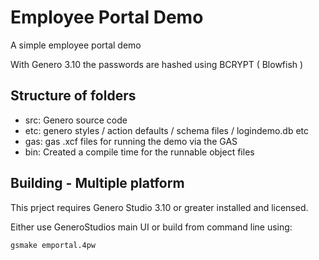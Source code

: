 Employee Portal Demo
=====================

A simple employee portal demo

With Genero 3.10 the passwords are hashed using BCRYPT ( Blowfish )

## Structure of folders
* src: Genero source code
* etc:  genero styles / action defaults / schema files / logindemo.db etc
* gas: gas .xcf files for running the demo via the GAS
* bin: Created a compile time for the runnable object files

## Building - Multiple platform
This prject requires Genero Studio 3.10 or greater installed and licensed.

Either use GeneroStudios main UI or build from command line using:
```
gsmake emportal.4pw
```
